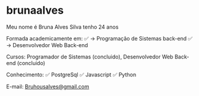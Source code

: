 # brunaalves
Meu nome é Bruna Alves Silva tenho 24 anos

Formada academicamente em:
  ✅ -> Programação de Sistemas back-end 
  ✅ -> Desenvolvedor Web Back-end

Cursos: Programador de Sistemas (concluido), Desenvolvedor Web Back-end (concluido)

Conhecimento: 
✅ PostgreSql 
✅ Javascript
✅ Python

E-mail: Bruhousalves@gmail.com
